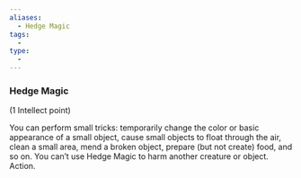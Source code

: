 ```yaml
---
aliases:
  - Hedge Magic
tags:
  - 
type:
  - 
---
```

### Hedge Magic

(1 Intellect point)

You can perform small tricks: temporarily change the color or basic appearance of a small object, cause small objects to float through the air, clean a small area, mend a broken object, prepare (but not create) food, and so on. You can’t use Hedge Magic to harm another creature or object. Action.